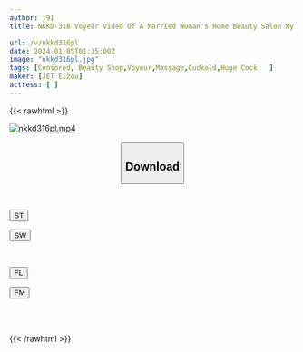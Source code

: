 ```yaml
---
author: j91
title: NKKD-316 Voyeur Video Of A Married Woman's Home Beauty Salon My Wife Started Her Own Home Beauty Salon...

url: /v/nkkd316pl
date: 2024-01-05T01:35:00Z
image: "nkkd316pl.jpg"
tags: [Censored, Beauty Shop,Voyeur,Massage,Cuckold,Huge Cock	]
maker: [JET Eizou]
actress: [ ]
---
```



{{< rawhtml >}}

<div class="video" data-videoid="6W4gYlPGr4f99p4">
    <a href="javascript:;">
        <img src="/v/nkkd316pl/nkkd316pl.jpg" width="WIDTH" height="HEIGHT" alt="nkkd316pl.mp4" loading="lazy">
    </a>
</div>

<script type="text/javascript" src="https://j91.asia/asset/on-demand-st.js"></script>

<br>
  <link rel="stylesheet" href="https://j91.asia/asset/bs5.css">
  
  <center>
  <button class="btn btn-primary" type="button" data-bs-toggle="collapse" data-bs-target=".multi-collapse" aria-expanded="false" aria-controls="multiCollapseExample1 multiCollapseExample2"><h2>Download</h2></button></center>
</p>
<div class="row">
  <div class="col">
    <div class="collapse multi-collapse" id="multiCollapseExample1">
      <div class="card card-body">
	      	      <br>
<div class="buttons">  
<p><a href="https://streamtape.to/v/6W4gYlPGr4f99p4" target="_blank"><button class="btn-hover color-3"><i class="fa fa-download"></i> ST</button></a></p>
<p><a href="https://flaswish.com/cjsc58mks16a" target="_blank"><button class="btn-hover color-2"><i class="fa fa-download"></i> SW</button></a></p></div>
    </div>
  </div>
</div>
  <div class="col">
    <div class="collapse multi-collapse" id="multiCollapseExample2">
      <div class="card card-body">
	      <br>
<div class="buttons">
<p><a href="javascript:;" target="_blank"><button class="btn-hover color-9"><i class="fa fa-download"></i> FL</button></a></p>
<p><a href="javascript:;" target="_blank"><button class="btn-hover color-8"><i class="fa fa-download"></i> FM</button></a></p></div>
<br><br>
      </div>
    </div>
  </div>
</div>

{{< /rawhtml >}}